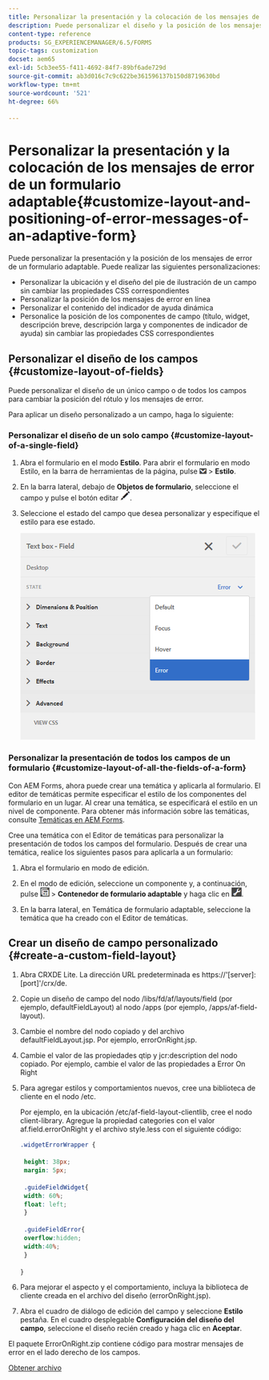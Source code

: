 ```yaml
---
title: Personalizar la presentación y la colocación de los mensajes de error de un formulario adaptable
description: Puede personalizar el diseño y la posición de los mensajes de error de un formulario adaptable.
content-type: reference
products: SG_EXPERIENCEMANAGER/6.5/FORMS
topic-tags: customization
docset: aem65
exl-id: 5cb3ee55-f411-4692-84f7-89bf6ade729d
source-git-commit: ab3d016c7c9c622be361596137b150d8719630bd
workflow-type: tm+mt
source-wordcount: '521'
ht-degree: 66%

---
```


# Personalizar la presentación y la colocación de los mensajes de error de un formulario adaptable{#customize-layout-and-positioning-of-error-messages-of-an-adaptive-form}

Puede personalizar la presentación y la posición de los mensajes de error de un formulario adaptable. Puede realizar las siguientes personalizaciones:

* Personalizar la ubicación y el diseño del pie de ilustración de un campo sin cambiar las propiedades CSS correspondientes
* Personalizar la posición de los mensajes de error en línea
* Personalizar el contenido del indicador de ayuda dinámica
* Personalice la posición de los componentes de campo (título, widget, descripción breve, descripción larga y componentes de indicador de ayuda) sin cambiar las propiedades CSS correspondientes

## Personalizar el diseño de los campos {#customize-layout-of-fields}

Puede personalizar el diseño de un único campo o de todos los campos para cambiar la posición del rótulo y los mensajes de error.

Para aplicar un diseño personalizado a un campo, haga lo siguiente:

### Personalizar el diseño de un solo campo {#customize-layout-of-a-single-field}

1. Abra el formulario en el modo **Estilo**. Para abrir el formulario en modo Estilo, en la barra de herramientas de la página, pulse ![lista desplegable de lienzo](assets/canvas-drop-down.png) > **Estilo**.
1. En la barra lateral, debajo de **Objetos de formulario**, seleccione el campo y pulse el botón editar ![edit-button](assets/edit-button.png).
1. Seleccione el estado del campo que desea personalizar y especifique el estilo para ese estado.

   ![Especificar el estilo en línea de un campo](assets/edit-error-state.png)

### Personalizar la presentación de todos los campos de un formulario {#customize-layout-of-all-the-fields-of-a-form}

Con AEM Forms, ahora puede crear una temática y aplicarla al formulario. El editor de temáticas permite especificar el estilo de los componentes del formulario en un lugar. Al crear una temática, se especificará el estilo en un nivel de componente. Para obtener más información sobre las temáticas, consulte [Temáticas en AEM Forms](../../forms/using/themes.md).

Cree una temática con el Editor de temáticas para personalizar la presentación de todos los campos del formulario. Después de crear una temática, realice los siguientes pasos para aplicarla a un formulario:

1. Abra el formulario en modo de edición. 

1. En el modo de edición, seleccione un componente y, a continuación, pulse ![field-level](assets/field-level.png) > **Contenedor de formulario adaptable** y haga clic en ![cmppr](assets/cmppr.png).
1. En la barra lateral, en Temática de formulario adaptable, seleccione la temática que ha creado con el Editor de temáticas.

## Crear un diseño de campo personalizado {#create-a-custom-field-layout}

1. Abra CRXDE Lite. La dirección URL predeterminada es https://&#39;[server]:[port]&#39;/crx/de.
1. Copie un diseño de campo del nodo /libs/fd/af/layouts/field (por ejemplo, defaultFieldLayout) al nodo /apps (por ejemplo, /apps/af-field-layout).
1. Cambie el nombre del nodo copiado y del archivo defaultFieldLayout.jsp. Por ejemplo, errorOnRight.jsp.

1. Cambie el valor de las propiedades qtip y jcr:description del nodo copiado. Por ejemplo, cambie el valor de las propiedades a Error On Right

1. Para agregar estilos y comportamientos nuevos, cree una biblioteca de cliente en el nodo /etc.

   Por ejemplo, en la ubicación /etc/af-field-layout-clientlib, cree el nodo client-library. Agregue la propiedad categories con el valor af.field.errorOnRight y el archivo style.less con el siguiente código:

   ```css
   .widgetErrorWrapper {
   
    height: 38px;
    margin: 5px;
   
    .guideFieldWidget{
    width: 60%;
    float: left; 
    }
   
    .guideFieldError{
    overflow:hidden;
    width:40%; 
    }
   
   }
   ```

1. Para mejorar el aspecto y el comportamiento, incluya la biblioteca de cliente creada en el archivo del diseño (errorOnRight.jsp).
1. Abra el cuadro de diálogo de edición del campo y seleccione **Estilo** pestaña. En el cuadro desplegable **Configuración del diseño del campo**, seleccione el diseño recién creado y haga clic en **Aceptar**.

El paquete ErrorOnRight.zip contiene código para mostrar mensajes de error en el lado derecho de los campos.

[Obtener archivo](assets/erroronright.zip)
